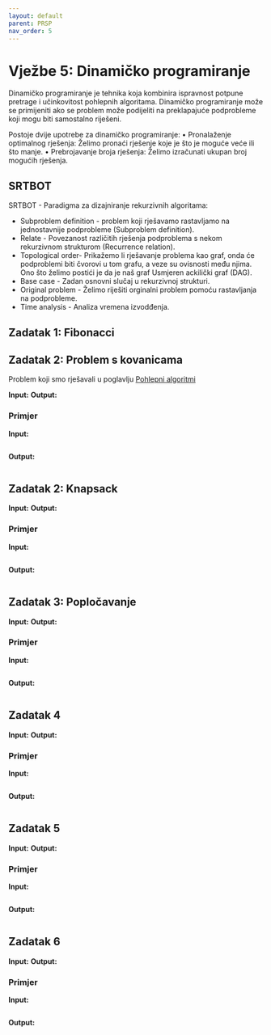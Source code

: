 ```yaml
---
layout: default
parent: PRSP
nav_order: 5
---
```


# Vježbe 5: Dinamičko programiranje
Dinamičko programiranje je tehnika koja kombinira ispravnost potpune pretrage i učinkovitost pohlepnih algoritama. Dinamičko programiranje može se primijeniti ako se problem može podijeliti na preklapajuće podprobleme koji mogu biti samostalno riješeni.

Postoje dvije upotrebe za dinamičko programiranje:
• Pronalaženje optimalnog rješenja: Želimo pronaći rješenje koje je što je moguće veće ili što manje.
• Prebrojavanje broja rješenja: Želimo izračunati ukupan broj mogućih rješenja.

## SRTBOT
SRTBOT - Paradigma za dizajniranje rekurzivnih algoritama:

- Subproblem definition - problem koji rješavamo rastavljamo na jednostavnije podprobleme (Subproblem definition). 
- Relate - Povezanost različitih rješenja podproblema s nekom rekurzivnom strukturom (Recurrence relation).
- Topological order- Prikažemo li rješavanje problema kao graf, onda će podproblemi biti čvorovi u tom grafu, a veze su ovisnosti među njima. Ono što želimo postići je da je naš graf Usmjeren ackilički graf (DAG).
- Base case - Zadan osnovni slučaj u rekurzivnoj strukturi.
- Original problem - Želimo riješiti orginalni problem pomoću rastavljanja na podprobleme.
- Time analysis - Analiza vremena izvodđenja.



## Zadatak 1: Fibonacci





## Zadatak 2: Problem s kovanicama
Problem koji smo rješavali u poglavlju [Pohlepni algoritmi](../../pohlepni-algoritmi#zadatak-1-problem-s-kovanicama)


**Input:**
**Output:**
### Primjer
**Input:**
```
```
**Output:**
```
```

## Zadatak 2: Knapsack
**Input:**
**Output:**
### Primjer
**Input:**
```
```
**Output:**
```
```

## Zadatak 3: Popločavanje
**Input:**
**Output:**
### Primjer
**Input:**
```
```
**Output:**
```
```

## Zadatak 4
**Input:**
**Output:**
### Primjer
**Input:**
```
```
**Output:**
```
```

## Zadatak 5
**Input:**
**Output:**
### Primjer
**Input:**
```
```
**Output:**
```
```

## Zadatak 6
**Input:**
**Output:**
### Primjer
**Input:**
```
```
**Output:**
```
```